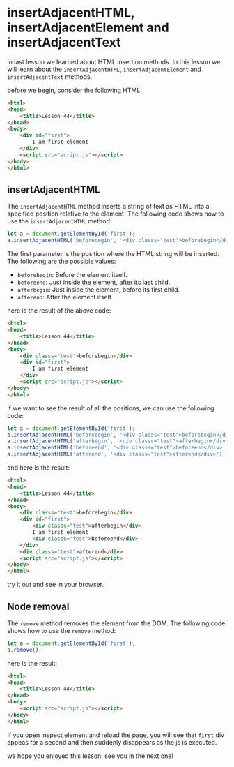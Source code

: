 # insertAdjacentHTML, insertAdjacentElement and insertAdjacentText
in last lesson we learned about HTML insertion methods. In this lesson we will learn about the `insertAdjacentHTML`, `insertAdjacentElement` and `insertAdjacentText` methods.

before we begin, consider the following HTML:
```html
<html>
<head>
	<title>Lesson 44</title>
</head>
<body>
    <div id="first">
        I am first element
    </div>
    <script src="script.js"></script>
</body>
</html>
```
## insertAdjacentHTML
The `insertAdjacentHTML` method inserts a string of text as HTML into a specified position relative to the element. The following code shows how to use the `insertAdjacentHTML` method:
```js
let a = document.getElementById('first');
a.insertAdjacentHTML('beforebegin', '<div classs="test">beforebegin</div>');
```
The first parameter is the position where the HTML string will be inserted. The following are the possible values:
* `beforebegin`: Before the element itself.
* `beforeend`: Just inside the element, after its last child.
* `afterbegin`: Just inside the element, before its first child.
* `afterend`: After the element itself.

here is the result of the above code:
```html
<html>
<head>
    <title>Lesson 44</title>
</head>
<body>
    <div classs="test">beforebegin</div>
    <div id="first">
        I am first element
    </div>
    <script src="script.js"></script>
</body>
</html>
```
if we want to see the result of all the positions, we can use the following code:
```js
let a = document.getElementById('first');
a.insertAdjacentHTML('beforebegin', '<div classs="test">beforebegin</div>');
a.insertAdjacentHTML('afterbegin', '<div classs="test">afterbegin</div>');
a.insertAdjacentHTML('beforeend', '<div classs="test">beforeend</div>');
a.insertAdjacentHTML('afterend', '<div classs="test">afterend</div>');
```
and here is the result:
```html
<html>
<head>
    <title>Lesson 44</title>
</head>
<body>
    <div classs="test">beforebegin</div>
    <div id="first">
        <div classs="test">afterbegin</div>
        I am first element
        <div classs="test">beforeend</div>
    </div>
    <div classs="test">afterend</div>
    <script src="script.js"></script>
</body>
</html>
```
try it out and see in your browser.

## Node removal
The `remove` method removes the element from the DOM. The following code shows how to use the `remove` method:
```js
let a = document.getElementById('first');
a.remove();
```
here is the result:
```html
<html>
<head>
    <title>Lesson 44</title>
</head>
<body>
    <script src="script.js"></script>
</body>
</html>
```
If you open inspect element and reload the page, you will see that `first` div appeas for a second and then suddenly disappears as the js is executed.

we hope you enjoyed this lesson. see you in the next one!